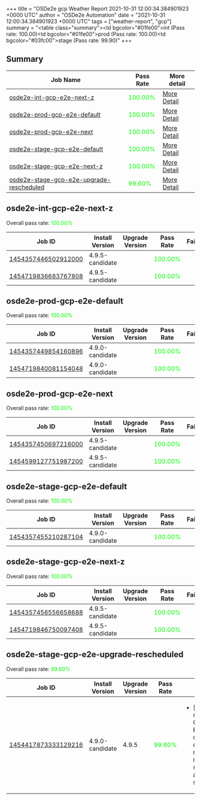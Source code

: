 +++
title = "OSDe2e gcp Weather Report 2021-10-31 12:00:34.384901923 +0000 UTC"
author = "OSDe2e Automation"
date = "2021-10-31 12:00:34.384901923 +0000 UTC"
tags = ["weather-report", "gcp"]
summary = "<table class=\"summary\"><tr><td bgcolor=\"#01fe00\"></td><td>int (Pass rate: 100.00)</td></tr><tr><td bgcolor=\"#01fe00\"></td><td>prod (Pass rate: 100.00)</td></tr><tr><td bgcolor=\"#03fc00\"></td><td>stage (Pass rate: 99.90)</td></tr></table>"
+++
## Summary

| Job Name | Pass Rate | More detail |
|----------|-----------|-------------|
|[osde2e-int-gcp-e2e-next-z](https://prow.ci.openshift.org/?job=osde2e-int-gcp-e2e-next-z)| <span style="color:#01fe00;">100.00%</span>|[More Detail](#osde2e-int-gcp-e2e-next-z)|
|[osde2e-prod-gcp-e2e-default](https://prow.ci.openshift.org/?job=osde2e-prod-gcp-e2e-default)| <span style="color:#01fe00;">100.00%</span>|[More Detail](#osde2e-prod-gcp-e2e-default)|
|[osde2e-prod-gcp-e2e-next](https://prow.ci.openshift.org/?job=osde2e-prod-gcp-e2e-next)| <span style="color:#01fe00;">100.00%</span>|[More Detail](#osde2e-prod-gcp-e2e-next)|
|[osde2e-stage-gcp-e2e-default](https://prow.ci.openshift.org/?job=osde2e-stage-gcp-e2e-default)| <span style="color:#01fe00;">100.00%</span>|[More Detail](#osde2e-stage-gcp-e2e-default)|
|[osde2e-stage-gcp-e2e-next-z](https://prow.ci.openshift.org/?job=osde2e-stage-gcp-e2e-next-z)| <span style="color:#01fe00;">100.00%</span>|[More Detail](#osde2e-stage-gcp-e2e-next-z)|
|[osde2e-stage-gcp-e2e-upgrade-rescheduled](https://prow.ci.openshift.org/?job=osde2e-stage-gcp-e2e-upgrade-rescheduled)| <span style="color:#0bf400;">99.60%</span>|[More Detail](#osde2e-stage-gcp-e2e-upgrade-rescheduled)|



## osde2e-int-gcp-e2e-next-z

Overall pass rate: <span style="color:#01fe00;">100.00%</span>

| Job ID | Install Version | Upgrade Version | Pass Rate | Failures |
|--------|-----------------|-----------------|-----------|----------|
[1454357446502912000](https://prow.ci.openshift.org/view/gs/origin-ci-test/logs/osde2e-int-gcp-e2e-next-z/1454357446502912000) | 4.9.5-candidate |  | <span style="color:#01fe00;">100.00%</span>|
[1454719836683767808](https://prow.ci.openshift.org/view/gs/origin-ci-test/logs/osde2e-int-gcp-e2e-next-z/1454719836683767808) | 4.9.5-candidate |  | <span style="color:#01fe00;">100.00%</span>|



## osde2e-prod-gcp-e2e-default

Overall pass rate: <span style="color:#01fe00;">100.00%</span>

| Job ID | Install Version | Upgrade Version | Pass Rate | Failures |
|--------|-----------------|-----------------|-----------|----------|
[1454357449854160896](https://prow.ci.openshift.org/view/gs/origin-ci-test/logs/osde2e-prod-gcp-e2e-default/1454357449854160896) | 4.9.0-candidate |  | <span style="color:#01fe00;">100.00%</span>|
[1454719840081154048](https://prow.ci.openshift.org/view/gs/origin-ci-test/logs/osde2e-prod-gcp-e2e-default/1454719840081154048) | 4.9.0-candidate |  | <span style="color:#01fe00;">100.00%</span>|



## osde2e-prod-gcp-e2e-next

Overall pass rate: <span style="color:#01fe00;">100.00%</span>

| Job ID | Install Version | Upgrade Version | Pass Rate | Failures |
|--------|-----------------|-----------------|-----------|----------|
[1454357450697216000](https://prow.ci.openshift.org/view/gs/origin-ci-test/logs/osde2e-prod-gcp-e2e-next/1454357450697216000) | 4.9.5-candidate |  | <span style="color:#01fe00;">100.00%</span>|
[1454599127751987200](https://prow.ci.openshift.org/view/gs/origin-ci-test/logs/osde2e-prod-gcp-e2e-next/1454599127751987200) | 4.9.5-candidate |  | <span style="color:#01fe00;">100.00%</span>|



## osde2e-stage-gcp-e2e-default

Overall pass rate: <span style="color:#01fe00;">100.00%</span>

| Job ID | Install Version | Upgrade Version | Pass Rate | Failures |
|--------|-----------------|-----------------|-----------|----------|
[1454357455210287104](https://prow.ci.openshift.org/view/gs/origin-ci-test/logs/osde2e-stage-gcp-e2e-default/1454357455210287104) | 4.9.0-candidate |  | <span style="color:#01fe00;">100.00%</span>|



## osde2e-stage-gcp-e2e-next-z

Overall pass rate: <span style="color:#01fe00;">100.00%</span>

| Job ID | Install Version | Upgrade Version | Pass Rate | Failures |
|--------|-----------------|-----------------|-----------|----------|
[1454357456556658688](https://prow.ci.openshift.org/view/gs/origin-ci-test/logs/osde2e-stage-gcp-e2e-next-z/1454357456556658688) | 4.9.5-candidate |  | <span style="color:#01fe00;">100.00%</span>|
[1454719846750097408](https://prow.ci.openshift.org/view/gs/origin-ci-test/logs/osde2e-stage-gcp-e2e-next-z/1454719846750097408) | 4.9.5-candidate |  | <span style="color:#01fe00;">100.00%</span>|



## osde2e-stage-gcp-e2e-upgrade-rescheduled

Overall pass rate: <span style="color:#0bf400;">99.60%</span>

| Job ID | Install Version | Upgrade Version | Pass Rate | Failures |
|--------|-----------------|-----------------|-----------|----------|
[1454417873333129216](https://prow.ci.openshift.org/view/gs/origin-ci-test/logs/osde2e-stage-gcp-e2e-upgrade-rescheduled/1454417873333129216) | 4.9.0-candidate | 4.9.5 | <span style="color:#0bf400;">99.60%</span>|<ul><li>[upgrade] [Suite: operators] [OSD] OSD Metrics Exporter Basic Test clusterServiceVersion openshift-osd-metrics/osd-metrics-exporter should be present and in succeeded state</li></ul>





